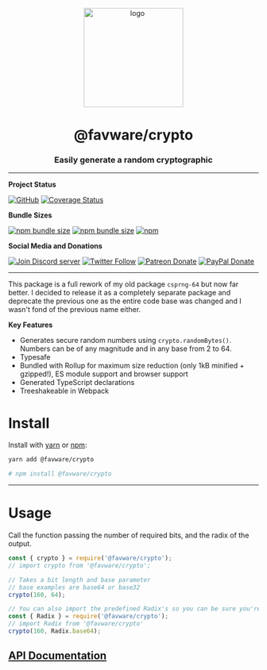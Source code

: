 <div align="center">
  <p>
  <a href="https://favware.tech/crypto"><img src="https://storage.googleapis.com/data-sunlight-146313.appspot.com/website-project-icons/crypto.png" height="200" alt="logo"/></a>
  </p>

  <p>
<h1> @favware/crypto</h1>
<h3> Easily generate a random cryptographic</h3>
  </p>
</div>

---

**Project Status**

[![GitHub](https://img.shields.io/github/license/favware/node-packages?logo=github&style=flat-square)](https://github.com/favware/node-packages/blob/master/LICENSE.md)
[![Coverage Status](https://coveralls.io/repos/github/favware/node-packages/badge.svg?branch=master)](https://coveralls.io/github/favware/node-packages?branch=master)

**Bundle Sizes**

[![npm bundle size](https://img.shields.io/bundlephobia/min/@favware/crypto?label=crypto%20-%20minified&logo=webpack&style=flat-square)](https://bundlephobia.com/result?p=@favware/crypto)
[![npm bundle size](https://img.shields.io/bundlephobia/minzip/@favware/crypto?label=crypto%20-%20minzipped&logo=webpack&style=flat-square)](https://bundlephobia.com/result?p=@favware/crypto)
[![npm](https://img.shields.io/npm/v/@favware/crypto?color=crimson&label=crypto%20version&logo=npm&style=flat-square)](https://www.npmjs.com/package/@favware/crypto)

**Social Media and Donations**

[![Join Discord server](https://img.shields.io/discord/512303595966824458?color=697EC4&label=Join%20Discord%20Server&logo=discord&logoColor=FDFEFE&style=flat-square)](https://join.favware.tech)
[![Twitter Follow](https://img.shields.io/twitter/follow/favna_?label=Follow%20@Favna_&logo=twitter&colorB=1DA1F2&style=flat-square)](https://twitter.com/Favna_/follow)
[![Patreon Donate](https://img.shields.io/badge/patreon-donate-brightgreen.svg?label=Donate%20with%20Patreon&logo=patreon&colorB=F96854&style=flat-square&link=https://donate.favware.tech/patreon)](https://donate.favware.tech/patreon)
[![PayPal Donate](https://img.shields.io/badge/paypal-donate-brightgreen.svg?label=Donate%20with%20Paypal&logo=paypal&colorB=00457C&style=flat-square&link=https://donate.favware.tech/paypal)](https://donate.favware.tech/paypal)

---

This package is a full rework of my old package `csprng-64` but now far better. I decided to release it as a completely separate package and deprecate the previous one as the entire code base was changed and I wasn't fond of the previous name either.

**Key Features**

- Generates secure random numbers using `crypto.randomBytes()`. Numbers can be of any magnitude and in any base from 2 to 64.
- Typesafe
- Bundled with Rollup for maximum size reduction (only 1kB minified + gzipped!), ES module support and browser support
- Generated TypeScript declarations
- Treeshakeable in Webpack

# Install

Install with [yarn](https://yarnpkg.com) or [npm](https://www.npmjs.com/):

```sh
yarn add @favware/crypto

# npm install @favware/crypto
```

---

# Usage

Call the function passing the number of required bits, and the radix of the
output.

```js
const { crypto } = require('@favware/crypto');
// import crypto from '@favware/crypto';

// Takes a bit length and base parameter
// base examples are base64 or base32
crypto(160, 64);

// You can also import the predefined Radix's so you can be sure you're using a supported radix
const { Radix } = require('@favware/crypto');
// import Radix from '@favware/crypto'
crypto(160, Radix.base64);
```

## [API Documentation](https://favware.github.io/node-packages/modules/_favware_crypto.html)
